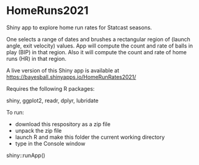 # HomeRuns2021

Shiny app to explore home run rates for Statcast seasons.

One selects a range of dates and brushes a rectangular region of (launch angle, exit velocity)
values.  App will compute the count and rate of balls in play (BIP) in that region.  Also it will
compute the count and rate of home runs (HR) in that region.

A live version of this Shiny app is available at https://bayesball.shinyapps.io/HomeRunRates2021/

Requires the following R packages:

shiny, ggplot2, readr, dplyr, lubridate

To run:

- download this respository as a zip file
- unpack the zip file
- launch R and make this folder the current working directory
- type in the Console window

shiny::runApp()

